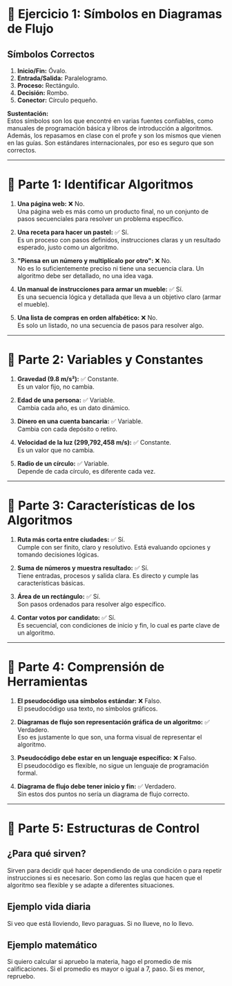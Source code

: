 # 📌 Ejercicio 1: Símbolos en Diagramas de Flujo

## Símbolos Correctos

1. **Inicio/Fin:** Óvalo.
2. **Entrada/Salida:** Paralelogramo.
3. **Proceso:** Rectángulo.
4. **Decisión:** Rombo.
5. **Conector:** Círculo pequeño.

**Sustentación:**  
Estos símbolos son los que encontré en varias fuentes confiables, como manuales de programación básica y libros de introducción a algoritmos. Además, los repasamos en clase con el profe y son los mismos que vienen en las guías. Son estándares internacionales, por eso es seguro que son correctos.

---

# 📌 Parte 1: Identificar Algoritmos

1. **Una página web:** ❌ No.  
Una página web es más como un producto final, no un conjunto de pasos secuenciales para resolver un problema específico.

2. **Una receta para hacer un pastel:** ✅ Sí.  
Es un proceso con pasos definidos, instrucciones claras y un resultado esperado, justo como un algoritmo.

3. **"Piensa en un número y multiplícalo por otro":** ❌ No.  
No es lo suficientemente preciso ni tiene una secuencia clara. Un algoritmo debe ser detallado, no una idea vaga.

4. **Un manual de instrucciones para armar un mueble:** ✅ Sí.  
Es una secuencia lógica y detallada que lleva a un objetivo claro (armar el mueble).

5. **Una lista de compras en orden alfabético:** ❌ No.  
Es solo un listado, no una secuencia de pasos para resolver algo.

---

# 📌 Parte 2: Variables y Constantes

1. **Gravedad (9.8 m/s²):** ✅ Constante.  
Es un valor fijo, no cambia.

2. **Edad de una persona:** ✅ Variable.  
Cambia cada año, es un dato dinámico.

3. **Dinero en una cuenta bancaria:** ✅ Variable.  
Cambia con cada depósito o retiro.

4. **Velocidad de la luz (299,792,458 m/s):** ✅ Constante.  
Es un valor que no cambia.

5. **Radio de un círculo:** ✅ Variable.  
Depende de cada círculo, es diferente cada vez.

---

# 📌 Parte 3: Características de los Algoritmos

1. **Ruta más corta entre ciudades:** ✅ Sí.  
Cumple con ser finito, claro y resolutivo. Está evaluando opciones y tomando decisiones lógicas.

2. **Suma de números y muestra resultado:** ✅ Sí.  
Tiene entradas, procesos y salida clara. Es directo y cumple las características básicas.

3. **Área de un rectángulo:** ✅ Sí.  
Son pasos ordenados para resolver algo específico.

4. **Contar votos por candidato:** ✅ Sí.  
Es secuencial, con condiciones de inicio y fin, lo cual es parte clave de un algoritmo.

---

# 📌 Parte 4: Comprensión de Herramientas

1. **El pseudocódigo usa símbolos estándar:** ❌ Falso.  
El pseudocódigo usa texto, no símbolos gráficos.

2. **Diagramas de flujo son representación gráfica de un algoritmo:** ✅ Verdadero.  
Eso es justamente lo que son, una forma visual de representar el algoritmo.

3. **Pseudocódigo debe estar en un lenguaje específico:** ❌ Falso.  
El pseudocódigo es flexible, no sigue un lenguaje de programación formal.

4. **Diagrama de flujo debe tener inicio y fin:** ✅ Verdadero.  
Sin estos dos puntos no sería un diagrama de flujo correcto.

---

# 📌 Parte 5: Estructuras de Control

## ¿Para qué sirven?
Sirven para decidir qué hacer dependiendo de una condición o para repetir instrucciones si es necesario. Son como las reglas que hacen que el algoritmo sea flexible y se adapte a diferentes situaciones.

## Ejemplo vida diaria
Si veo que está lloviendo, llevo paraguas. Si no llueve, no lo llevo.

## Ejemplo matemático
Si quiero calcular si apruebo la materia, hago el promedio de mis calificaciones. Si el promedio es mayor o igual a 7, paso. Si es menor, repruebo.
